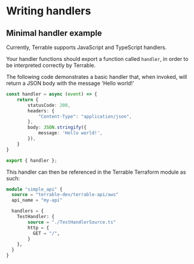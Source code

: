 # Writing handlers

## Minimal handler example

Currently, Terrable supports JavaScript and TypeScript handlers.

Your handler functions should export a function called `handler`, in order to be interpreted correctly
by Terrable.

The following code demonstrates a basic handler that, when invoked, will return
a JSON body with the message 'Hello world!'

```TypeScript
const handler = async (event) => {
    return {
        statusCode: 200,
        headers: {
            "Content-Type": "application/json",
        },
        body: JSON.stringify({
            message: 'Hello world!',
        }),
    }
}

export { handler };
```

This handler can then be referenced in the Terrable Terraform module as such:

```terraform
module "simple_api" {
  source = "terrable-dev/terrable-api/aws"
  api_name = "my-api"

  handlers = {
    TestHandler: {
        source = "./TestHandlerSource.ts"
        http = {
          GET = "/",
        }
    },
  }
}
```